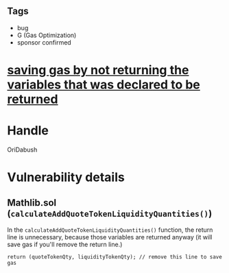 ## Tags

- bug
- G (Gas Optimization)
- sponsor confirmed

# [saving gas by not returning the variables that was declared to be returned](https://github.com/code-423n4/2022-01-elasticswap-findings/issues/171) 

# Handle

OriDabush


# Vulnerability details

## Mathlib.sol (`calculateAddQuoteTokenLiquidityQuantities()`)
In the `calculateAddQuoteTokenLiquidityQuantities()` function, the return line is unnecessary, because those variables are returned anyway (it will save gas if you'll remove the return line.)

```sol
return (quoteTokenQty, liquidityTokenQty); // remove this line to save gas
```

